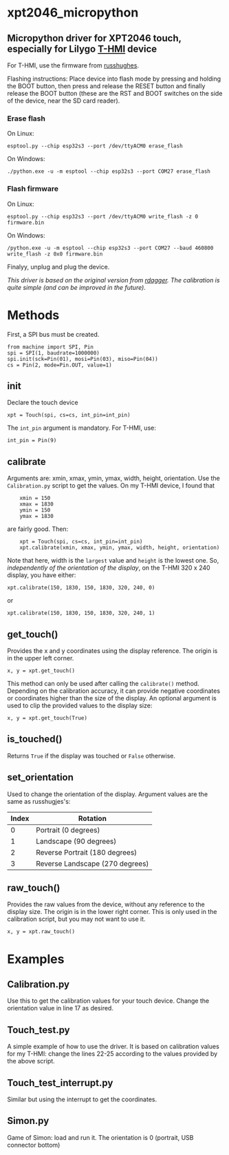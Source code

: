 # xpt2046_micropython
## Micropython driver for XPT2046 touch, especially for Lilygo [T-HMI](https://github.com/Xinyuan-LilyGO/T-HMI/tree/master) device

For T-HMI, use the firmware from [russhughes](https://github.com/russhughes/s3lcd/tree/c666663ea9ce005ca8271c470c389054274f0192/firmware/S3LCD_OCT_16M). 

Flashing instructions: Place device into flash mode by pressing and holding the BOOT button, then press and release the RESET button and finally release the BOOT button (these are the RST and BOOT switches on the side of the device, near the SD card reader).

### Erase flash

On Linux:
```
esptool.py --chip esp32s3 --port /dev/ttyACM0 erase_flash
```
On Windows:
```
./python.exe -u -m esptool --chip esp32s3 --port COM27 erase_flash
```

### Flash firmware

On Linux:
```
esptool.py --chip esp32s3 --port /dev/ttyACM0 write_flash -z 0 firmware.bin
```
On Windows:
```
/python.exe -u -m esptool --chip esp32s3 --port COM27 --baud 460800 write_flash -z 0x0 firmware.bin
```
Finalyy, unplug and plug the device.

*This driver is based on the original version from [rdagger](https://github.com/rdagger/micropython-ili9341/blob/d080d5bac95c0da972b26e3599f56bb0311d9ebd/xpt2046.py). The calibration is quite simple (and can be improved in the future).*

# Methods
First, a SPI bus must be created.
```
from machine import SPI, Pin
spi = SPI(1, baudrate=1000000)
spi.init(sck=Pin(01), mosi=Pin(03), miso=Pin(04))
cs = Pin(2, mode=Pin.OUT, value=1) 
```

## init
Declare the touch device
```
xpt = Touch(spi, cs=cs, int_pin=int_pin)
```
The `int_pin` argument is mandatory. For T-HMI, use:
```
int_pin = Pin(9)
```

## calibrate
Arguments are: xmin, xmax, ymin, ymax, width, height, orientation. Use the `Calibration.py` script to get the values. On my T-HMI device, I found that
```
    xmin = 150
    xmax = 1830
    ymin = 150
    ymax = 1830
```
are fairly good. Then:
```
    xpt = Touch(spi, cs=cs, int_pin=int_pin)
    xpt.calibrate(xmin, xmax, ymin, ymax, width, height, orientation)
```
Note that here, width is the `largest` value and `height` is the lowest one. So, *independently of the orientation of the display*, on the T-HMI 320 x 240 display, you have either:
```
xpt.calibrate(150, 1830, 150, 1830, 320, 240, 0)
```
or
```
xpt.calibrate(150, 1830, 150, 1830, 320, 240, 1)
```

## get_touch()
Provides the x and y coordinates using the display reference. The origin is in the upper left corner.
```
x, y = xpt.get_touch()
```
This method can only be used after calling the `calibrate()` method. Depending on the calibration accuracy, it can provide negative coordinates or coordinates higher than the size of the display. An optional argument is used to clip the provided values to the display size:
```
x, y = xpt.get_touch(True)
```

## is_touched()
Returns `True` if the display was touched or `False` otherwise.

## set_orientation
Used to change the orientation of the display. Argument values are the same as russhugjes's:

Index | Rotation
----- | --------
0     | Portrait (0 degrees)
1     | Landscape (90 degrees)
2     | Reverse Portrait (180 degrees)
3     | Reverse Landscape (270 degrees)

## raw_touch()
Provides the raw values from the device, without any reference to the display size. The origin is in the lower right corner. This is only used in the calibration script, but you may not want to use it.
```
x, y = xpt.raw_touch()
```

# Examples
## Calibration.py
Use this to get the calibration values for your touch device. Change the orientation value in line 17 as desired.

## Touch_test.py
A simple example of how to use the driver. It is based on calibration values for my T-HMI: change the lines 22-25 according to the values provided by the above script.

## Touch_test_interrupt.py
Similar but using the interrupt to get the coordinates.

## Simon.py
Game of Simon: load and run it. The orientation is 0 (portrait, USB connector bottom)
